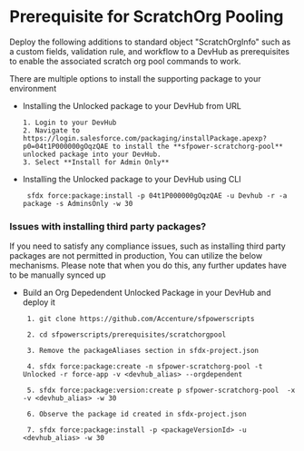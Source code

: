 # Prerequisite for ScratchOrg Pooling

Deploy the following additions to standard object "ScratchOrgInfo" such as a custom fields, validation rule, and workflow to a DevHub as prerequisites to enable the associated scratch org pool commands to work.

There are multiple options to install the supporting package to your environment

-  Installing the Unlocked package to your DevHub from URL

       1. Login to your DevHub
       2. Navigate to https://login.salesforce.com/packaging/installPackage.apexp?p0=04t1P000000gOqzQAE to install the **sfpower-scratchorg-pool** unlocked package into your DevHub.
       3. Select **Install for Admin Only**


-  Installing the Unlocked package to your DevHub using CLI

        
        sfdx force:package:install -p 04t1P000000gOqzQAE -u Devhub -r -a package -s AdminsOnly -w 30
        

### Issues with installing third party packages?


If you need to satisfy any compliance issues, such as installing third party packages are not permitted in production, You can utilize the below mechanisms. Please note that when you do this, any further updates have
to be manually synced up


-  Build an Org Depedendent Unlocked Package in your DevHub and deploy it
        
        
        1. git clone https://github.com/Accenture/sfpowerscripts
        
        2. cd sfpowerscripts/prerequisites/scratchorgpool
        
        3. Remove the packageAliases section in sfdx-project.json
        
        4. sfdx force:package:create -n sfpower-scratchorg-pool -t Unlocked -r force-app -v <devhub_alias> --orgdependent
        
        5. sfdx force:package:version:create p sfpower-scratchorg-pool  -x -v <devhub_alias> -w 30
        
        6. Observe the package id created in sfdx-project.json
        
        7. sfdx force:package:install -p <packageVersionId> -u <devhub_alias> -w 30
        
        
        